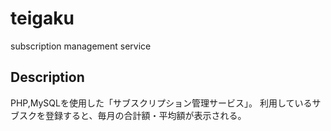 # teigaku
subscription management service

## Description
PHP,MySQLを使用した「サブスクリプション管理サービス」。
利用しているサブスクを登録すると、毎月の合計額・平均額が表示される。
